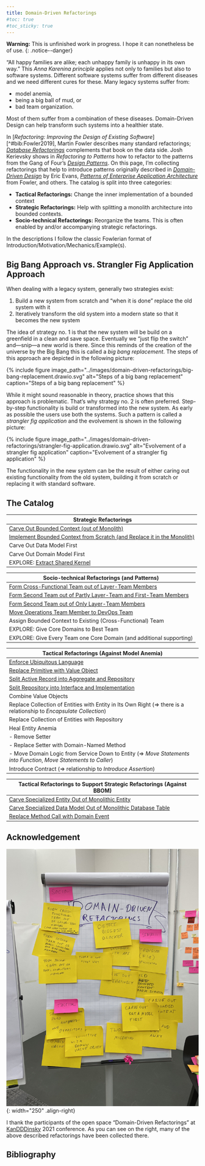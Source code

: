 ```yaml
---
title: Domain-Driven Refactorings
#toc: true
#toc_sticky: true
---
```


**Warning:** This is unfinished work in progress. I hope it can nonetheless be of use.
{: .notice--danger}

“All happy families are alike; each unhappy family is unhappy in its own way.” This *Anna Karenina principle* applies not only to families but also to software systems. Different software systems suffer from different diseases and we need different cures for these. Many legacy systems suffer from:

- model anemia,
- being a big ball of mud, or
- bad team organization.

Most of them suffer from a combination of these diseases. Domain-Driven Design can help transform such systems into a healthier state.

In [*Refactoring: Improving the Design of Existing Software*][^#bib:Fowler2019], Martin Fowler describes many standard refactorings; [*Database Refactorings*](#bib:AmblerSadalage2006) complements that book on the data side. Josh Kerievsky shows in *Refactoring to Patterns* how to refactor to the patterns from the Gang of Four’s [*Design Patterns*](#bib:Gamma1995).
On this page, I’m collecting refactorings that help to introduce patterns originally described in [*Domain-Driven Design*](#bib:Evans2004) by Eric Evans, [*Patterns of Enterprise Application Architecture*](#bib:Fowler2004) from Fowler, and others.
The catalog is split into three categories:

- **Tactical Refactorings:** Change the inner implementation of a bounded context
- **Strategic Refactorings:** Help with splitting a monolith architecture into bounded contexts.
- **Socio-technical Refactorings:** Reorganize the teams. This is often enabled by and/or accompanying strategic refactorings.

<!--
I use Java as language for most of the examples. The reason for that is that it’s the language in which the most monoliths have been build (although other languages are equally well suited to build them...).
-->

In the descriptions I follow the classic Fowlerian format of Introduction/Motivation/Mechanics/Example(s).

## Big Bang Approach vs. Strangler Fig Application Approach

When dealing with a legacy system, generally two strategies exist:

1. Build a new system from scratch and “when it is done” replace the old system with it
2. Iteratively transform the old system into a modern state so that it becomes the new system

The idea of strategy no. 1 is that the new system will be build on a greenfield in a clean and save space. Eventually we “just flip the switch” and—snip—a new world is there. Since this reminds of the creation of the universe by the Big Bang this is called a *big bang replacement*. The steps of this approach are depicted in the following picture:

<!--
![Steps of a big bang replacement](../images/domain-driven-refactorings/big-bang-replacement.drawio.svg)
-->
{% include figure image_path="../images/domain-driven-refactorings/big-bang-replacement.drawio.svg" alt="Steps of a big bang replacement" caption="Steps of a big bang replacement" %}

While it might sound reasonable in theory, practice shows that this approach is problematic. That’s why strategy no. 2 is often preferred. Step-by-step functionality is build or transformed into the new system. As early as possible the users use both the systems. Such a pattern is called a *strangler fig application* and the evolvement is shown in the following picture:

<!--
![Evolvement of a strangler fig application](../images/domain-driven-refactorings/strangler-fig-application.drawio.svg)
-->
{% include figure image_path="../images/domain-driven-refactorings/strangler-fig-application.drawio.svg" alt="Evolvement of a strangler fig application" caption="Evolvement of a strangler fig application" %}

The functionality in the new system can be the result of either caring out existing functionality from the old system, building it from scratch or replacing it with standard software.

## The Catalog

| Strategic Refactorings |
|--------|
| [Carve Out Bounded Context (out of Monolith)](strategic/carve-bounded-context-out-of-monolith) |
| [Implement Bounded Context from Scratch (and Replace it in the Monolith)](strategic/implement-bounded-context-from-scratch) |
| Carve Out Data Model First |
| Carve Out Domain Model First |
| EXPLORE: [Extract Shared Kernel](strategic/extract-shared-kernel.md) |

| Socio-technical Refactorings (and Patterns) |
|--------|
| [Form Cross-Functional Team out of Layer-Team Members](socio-technical/form-cross-functional-team-out-of-layer-team-members) |
| [Form Second Team out of Partly Layer-Team and First-Team Members](socio-technical/form-second-team-out-of-partly-layer-team-and-first-team-members) |
| [Form Second Team out of Only Layer-Team Members](socio-technical/form-second-team-out-of-partly-layer-team-and-first-team-members) |
| [Move Operations Team Member to DevOps Team](socio-technical/move-operations-team-member-to-devops-team) |
| Assign Bounded Context to Existing (Cross-Functional) Team |
| EXPLORE: Give Core Domains to Best Team |
| EXPLORE: Give Every Team one Core Domain (and additional supporting) |

| Tactical Refactorings (Against Model Anemia) |
|--------|
| [Enforce Ubiquitous Language](tactical/enforce-ubiquitous-language) |
| [Replace Primitive with Value Object](tactical/replace-primitive-with-value-object) |
| [Split Active Record into Aggregate and Repository](tactical/split-active-record-into-aggregate-and-repository) |
| [Split Repository into Interface and Implementation](tactical/split-repository-into-interface-and-implementation) |
| Combine Value Objects |
| Replace Collection of Entities with Entity in Its Own Right (=> there is a relationship to *Encapsulate Collection*) |
| Replace Collection of Entities with Repository |
| Heal Entity Anemia |
|  - Remove Setter |
|  - Replace Setter with Domain-Named Method |
|  - Move Domain Logic from Service Down to Entity (=> *Move Statements into Function*, *Move Statements to Caller*) |
| Introduce Contract (=> relationship to *Introduce Assertion*) |

| Tactical Refactorings to Support Strategic Refactorings (Against BBOM)|
|--------|
| [Carve Specialized Entity Out of Monolithic Entity](tactical-for-strategic/carve-specialized-entity-out-of-monolithic-entity) |
| [Carve Specialized Data Model Out of Monolithic Database Table](tactical-for-strategic/carve-specialized-data-model-out-of-monolithic-table) |
| [Replace Method Call with Domain Event](tactical-for-strategic/replace-method-call-with-domain-event) |

## Acknowledgement

![Flip chart of refactorings gathered at KanDDDinsky 2021](../images/domain-driven-refactorings/domain-driven-refactorings-kandddinsky.jpeg){: width="250" .align-right}

I thank the participants of the open space “Domain-Driven Refactorings” at [KanDDDinsky](https://kandddinsky.de/) 2021 conference. As you can see on the right, many of the above described refactorings have been collected there.

## Bibliography

[^bib:AmblerSadalage2006]: Evans, Eric. *Domain-Driven Design: Tackling Complexity in the Heart of Software*. Boston: Addison-Wesley, 2004.

[^bib:Fowler2003]: Fowler, Martin. *Patterns of Enterprise Application Architecture*. Boston: Addison-Wesley, 2003.

[^bib:Fowler2004]: ⸻. “Strangler Fig Application.” Bliki. June 29 2004. <https://martinfowler.com/bliki/StranglerFigApplication.html>.

[^bib:Fowler2019]: ⸻. *Refactoring: Improving the Design of Existing Code*. 2. ed. Boston: Addison-Wesley, 2019.

[^bib:Gammaetal1995]: Gamma, Erich, Richard Helm, Ralph Johnson, and John Vlissides. *Design Patterns: Elements of Reusable Object-Oriented Software*. Reading, MA: Addison-Wesley, 1995.

[^bib:Kerievsky2005]: Kerievsky, Joshua. *Refactoring to Patterns*. Boston: Addison-Wesley, 2005.

[^bib:AmblerSadalage2006]: Ambler, Scott W. and Pramod J. Sadalage. *Database Refactorings: Evolutionary Database Design*. Upper Sadle River, NJ: Addison-Wesley, 2006.
